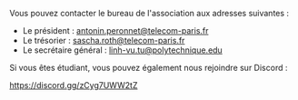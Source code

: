 Vous pouvez contacter le bureau de l'association aux adresses suivantes :

- Le président : antonin.peronnet@telecom-paris.fr
- Le trésorier : sascha.roth@telecom-paris.fr
- Le secrétaire général : linh-vu.tu@polytechnique.edu

Si vous êtes étudiant, vous pouvez également nous rejoindre sur Discord :

<https://discord.gg/zCyg7UWW2tZ>
